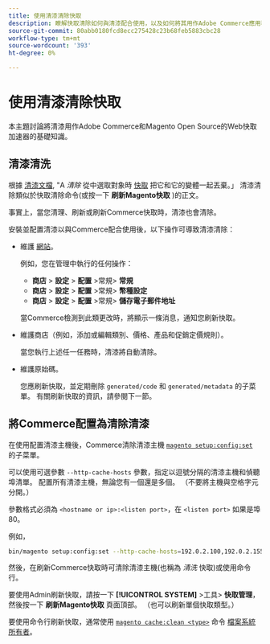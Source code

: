 ```yaml
---
title: 使用清漆清除快取
description: 瞭解快取清除如何與清漆配合使用，以及如何將其用作Adobe Commerce應用程式的Web快取加速器。
source-git-commit: 80abb0180fcd8ecc275428c23b68feb5883cbc28
workflow-type: tm+mt
source-wordcount: '393'
ht-degree: 0%

---
```



# 使用清漆清除快取

本主題討論將清漆用作Adobe Commerce和Magento Open Source的Web快取加速器的基礎知識。

## 清漆清洗

根據 [清漆文檔](https://www.varnish-cache.org/docs/trunk/users-guide/purging.html), &quot;A *清除* 從中選取對象時 [快取](https://glossary.magento.com/cache) 把它和它的變體一起丟棄。」 清漆清除類似於快取清除命令(或按一下 **刷新Magento快取** )的正文。

事實上，當您清理、刷新或刷新Commerce快取時，清漆也會清除。

安裝並配置清漆以與Commerce配合使用後，以下操作可導致清漆清除：

- 維護 [網站](https://glossary.magento.com/website)。

   例如，您在管理中執行的任何操作：

   - **商店** > **設定** > **配置** >常規> **常規**
   - **商店** > **設定** > **配置** >常規> **幣種設定**
   - **商店** > **設定** > **配置** >常規> **儲存電子郵件地址**

   當Commerce檢測到此類更改時，將顯示一條消息，通知您刷新快取。

- 維護商店（例如，添加或編輯類別、價格、產品和促銷定價規則）。

   當您執行上述任一任務時，清漆將自動清除。

- 維護原始碼。

   您應刷新快取，並定期刪除 `generated/code` 和 `generated/metadata` 的子菜單。 有關刷新快取的資訊，請參閱下一節。

## 將Commerce配置為清除清漆

在使用配置清漆主機後，Commerce清除清漆主機 [`magento setup:config:set`](https://devdocs.magento.com/guides/2.4/install-gde/install/cli/install-cli-subcommands-deployment.html) 的子菜單。

可以使用可選參數 `--http-cache-hosts` 參數，指定以逗號分隔的清漆主機和偵聽埠清單。 配置所有清漆主機，無論您有一個還是多個。 （不要將主機與空格字元分開。）

參數格式必須為 `<hostname or ip>:<listen port>`，在 `<listen port>` 如果是埠80。

例如，

```bash
bin/magento setup:config:set --http-cache-hosts=192.0.2.100,192.0.2.155:6081
```

然後，在刷新Commerce快取時可清除清漆主機(也稱為 *清洗* 快取)或使用命令行。

要使用Admin刷新快取，請按一下 **[!UICONTROL SYSTEM]** >工具> **快取管理**，然後按一下 **刷新Magento快取** 頁面頂部。 （也可以刷新單個快取類型。）

要使用命令行刷新快取，通常使用 [`magento cache:clean <type>`](../cli/manage-cache.md#clean-and-flush-cache-types) 命令 [檔案系統所有者](https://devdocs.magento.com/guides/2.4/install-gde/prereq/file-sys-perms-over.html)。
